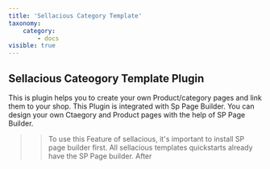 ```yaml
---
title: 'Sellacious Category Template'
taxonomy:
    category:
        - docs
visible: true
---
```


## Sellacious Cateogory Template Plugin

This is plugin helps you to create your own Product/category pages and link them to your shop. This Plugin is integrated with Sp Page Builder. You can design your own Ctaegory and Product pages with the help of SP Page Builder.  

>> To use this Feature of sellacious, it's important to install SP page builder first. All sellacious templates quickstarts already have the SP Page builder. After 


